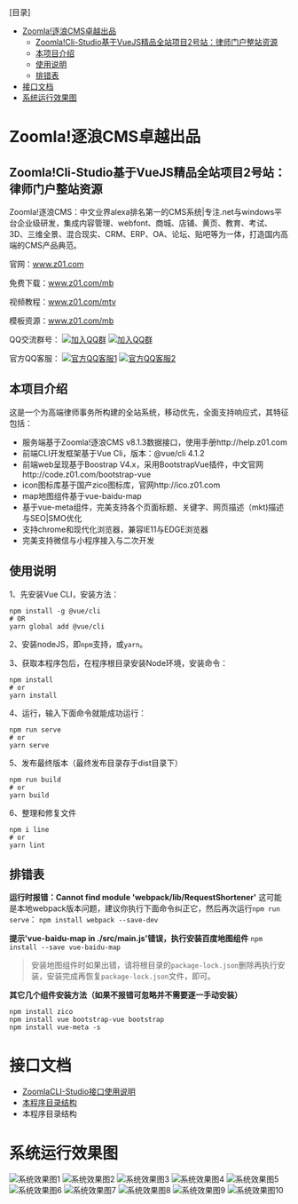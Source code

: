 [目录]

<!-- TOC -->

- [Zoomla!逐浪CMS卓越出品](#zoomla逐浪cms卓越出品)
    - [Zoomla!Cli-Studio基于VueJS精品全站项目2号站：律师门户整站资源](#zoomlacli-studio基于vuejs精品全站项目2号站律师门户整站资源)
    - [本项目介绍](#本项目介绍)
    - [使用说明](#使用说明)
    - [排错表](#排错表)
- [接口文档](#接口文档)
- [系统运行效果图](#系统运行效果图)

<!-- /TOC -->


# Zoomla!逐浪CMS卓越出品

## Zoomla!Cli-Studio基于VueJS精品全站项目2号站：律师门户整站资源

Zoomla!逐浪CMS：中文业界alexa排名第一的CMS系统|专注.net与windows平台企业级研发，集成内容管理、webfont、商城、店铺、黄页、教育、考试、3D、三维全景、混合现实、CRM、ERP、OA、论坛、贴吧等为一体，打造国内高端的CMS产品典范。

官网：www.z01.com

免费下载：www.z01.com/mb

视频教程：www.z01.com/mtv

模板资源：www.z01.com/mb


QQ交流群号：
[![加入QQ群](https://img.shields.io/badge/一群-541450128-blue.svg?style=for-the-badge&logo=appveyor)](https://jq.qq.com/?_wv=1027&k=5Ephzpq)   [![加入QQ群](https://img.shields.io/badge/二群-601781959-blue.svg?style=for-the-badge&logo=appveyor)](https://jq.qq.com/?_wv=1027&k=50a28BK) 


官方QQ客服：
[![官方QQ客服1](https://img.shields.io/badge/官方QQ客服1-524979923-red.svg?style=for-the-badge&logo=appveyor)](http://wpa.qq.com/msgrd?v=3&uin=745151353&site=qq&menu=yes)  [![官方QQ客服2](https://img.shields.io/badge/官方QQ客服2-1799661890-red.svg?style=for-the-badge&logo=appveyor)](http://wpa.qq.com/msgrd?v=3&uin=1799661890&site=qq&menu=yes) 

## 本项目介绍

这是一个为高端律师事务所构建的全站系统，移动优先，全面支持响应式，其特征包括：
- 服务端基于Zoomla!逐浪CMS v8.1.3数据接口，使用手册http://help.z01.com
- 前端CLI开发框架基于Vue Cli，版本：@vue/cli 4.1.2
- 前端web呈现基于Boostrap V4.x，采用BootstrapVue插件，中文官网http://code.z01.com/bootstrap-vue
- icon图标库基于国产zico图标库，官网http://ico.z01.com
- map地图组件基于vue-baidu-map
- 基于vue-meta组件，完美支持各个页面标题、关键字、网页描述（mkt)描述与SEO|SMO优化
- 支持chrome和现代化浏览器，兼容IE11与EDGE浏览器
- 完美支持微信与小程序接入与二次开发

## 使用说明
1、先安装Vue CLI，安装方法：
```
npm install -g @vue/cli
# OR
yarn global add @vue/cli
```

2、安装nodeJS，即`npm`支持，或`yarn`。

3、获取本程序包后，在程序根目录安装Node环境，安装命令：
```
npm install
# or
yarn install
```

4、运行，输入下面命令就能成功运行：
```
npm run serve
# or
yarn serve
```

5、发布最终版本（最终发布目录存于dist目录下）
```
npm run build
# or
yarn build
```

6、整理和修复文件
```
npm i line
# or
yarn lint
```

## 排错表

**运行时报错：Cannot find module 'webpack/lib/RequestShortener'**
这可能是本地webpack版本问题，建议你执行下面命令纠正它，然后再次运行`npm run serve`：
```npm install webpack --save-dev```

**提示'vue-baidu-map in ./src/main.js'错误，执行安装百度地图组件**
```npm install --save vue-baidu-map```
>安装地图组件时如果出错，请将根目录的`package-lock.json`删除再执行安装，安装完成再恢复`package-lock.json`文件，即可。

**其它几个组件安装方法（如果不报错可忽略并不需要逐一手动安装）**
```
npm install zico
npm install vue bootstrap-vue bootstrap
npm install vue-meta -s
```

# 接口文档
- [ZoomlaCLI-Studio接口使用说明](源码与接口使用说明/ZoomlaCLI-Studio接口使用说明.md)
- [本程序目录结构](源码与接口使用说明/本程序目录结构.md)
- 本程序目录结构

# 系统运行效果图
![系统效果图1](发布运行效果图/01.jpg)
![系统效果图2](发布运行效果图/02.jpg)
![系统效果图3](发布运行效果图/03.jpg)
![系统效果图4](发布运行效果图/04.jpg)
![系统效果图5](发布运行效果图/05.jpg)
![系统效果图6](发布运行效果图/06.jpg)
![系统效果图7](发布运行效果图/07.jpg)
![系统效果图8](发布运行效果图/08.jpg)
![系统效果图9](发布运行效果图/09.jpg)
![系统效果图10](发布运行效果图/10.jpg)